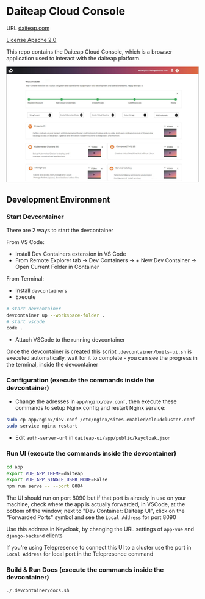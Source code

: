 # Daiteap Cloud Console

URL [daiteap.com](https://www.daiteap.com/)

[License Apache 2.0](./LICENSE)

This repo contains the Daiteap Cloud Console, which is a browser application
used to interact with the daiteap platform.

![Daiteap Console](./img/Console_Start_Screen_GitHub_small.png)

## Development Environment

### Start Devcontainer

There are 2 ways to start the devcontainer

From VS Code:

- Install Dev Containers extension in VS Code
- From Remote Explorer tab -> Dev Containers -> + New Dev Container
  -> Open Current Folder in Container

From Terminal:

- Install `devcontainers`
- Execute

```bash
# start devcontainer
devcontainer up --workspace-folder .
# start vscode
code .
```

- Attach VSCode to the running devcontainer

Once the devcontainer is created this script `.devcontainer/buils-ui.sh` is executed
automatically, wait for it to complete - you can see the progress
in the terminal, inside the devcontainer

### Configuration (execute the commands inside the devcontainer)

- Change the adresses in `app/nginx/dev.conf`,
  then execute these commands to setup Nginx config and restart Nginx service:

```bash
sudo cp app/nginx/dev.conf /etc/nginx/sites-enabled/cloudcluster.conf
sudo service nginx restart
```

- Edit `auth-server-url` in `daiteap-ui/app/public/keycloak.json`

### Run UI (execute the commands inside the devcontainer)

```bash
cd app
export VUE_APP_THEME=daiteap
export VUE_APP_SINGLE_USER_MODE=False
npm run serve -- --port 8084
```

The UI should run on port 8090 but if that port is already in use on your machine,
check where the app is actually forwarded, in VSCode,
at the bottom of the window, next to "Dev Container: Daiteap UI",
click on the "Forwarded Ports" symbol and see the `Local Address` for port 8090

Use this address in Keycloak,
by changing the URL settings of `app-vue` and `django-backend` clients

If you're using Telepresence to connect this UI to a cluster
use the port in `Local Address` for local port in the Telepresence command

### Build & Run Docs (execute the commands inside the devcontainer)

```bash
./.devcontainer/docs.sh
```
